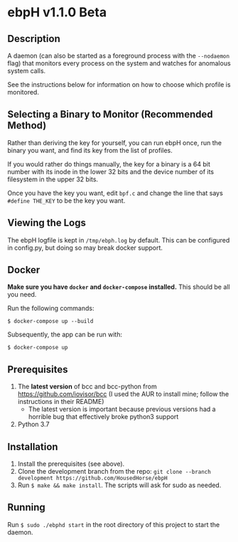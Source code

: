 # ebpH v1.1.0 Beta

## Description

A daemon (can also be started as a foreground process with the `--nodaemon` flag) that monitors every process on the system
and watches for anomalous system calls.

See the instructions below for information on how to choose which profile is monitored.

## Selecting a Binary to Monitor (Recommended Method)

Rather than deriving the key for yourself, you can run ebpH once,
run the binary you want, and find its key from the list of profiles.

If you would rather do things manually, the key for a binary is a 64 bit number with its inode in the lower 32
bits and the device number of its filesystem in the upper 32 bits.

Once you have the key you want, edit `bpf.c` and change the line that says `#define THE_KEY` to be the key you want.

## Viewing the Logs

The ebpH logfile is kept in `/tmp/ebph.log` by default. This can be configured in config.py, but doing so may break docker support.

## Docker

**Make sure you have `docker` and `docker-compose` installed.** This should be all you need.

Run the following commands:

```
$ docker-compose up --build
```

Subsequently, the app can be run with:

```
$ docker-compose up
```

## Prerequisites

1. The **latest version** of bcc and bcc-python from https://github.com/iovisor/bcc (I used the AUR to install mine; follow the instructions in their README)
    - The latest version is important because previous versions had a horrible bug that effectively broke python3 support
1. Python 3.7

## Installation

1. Install the prerequisites (see above).
1. Clone the development branch from the repo: `git clone --branch development https://github.com/HousedHorse/ebpH`
1. Run `$ make && make install`. The scripts will ask for sudo as needed.

## Running

Run `$ sudo ./ebphd start` in the root directory of this project to start the daemon.
